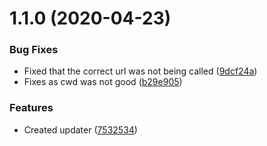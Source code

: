 # 1.1.0 (2020-04-23)


### Bug Fixes

* Fixed that the correct url was not being called ([9dcf24a](https://github.com/pct-org/updater/commit/9dcf24a31f746528317177cc44021016c96c71b9))
* Fixes as cwd was not good ([b29e905](https://github.com/pct-org/updater/commit/b29e905d0c896847481246e0ffe2c526214f00fa))


### Features

* Created updater ([7532534](https://github.com/pct-org/updater/commit/7532534e200b453bb80ab375c8571dc85fc63cd1))




